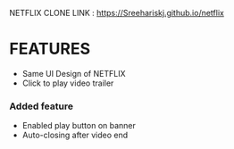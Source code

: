 
NETFLIX CLONE LINK : https://Sreehariskj.github.io/netflix

# FEATURES 
  * Same UI Design of NETFLIX 
  * Click to play video trailer
### Added feature 
  * Enabled play button on banner
  * Auto-closing after video end








